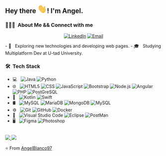 <h2> Hey there <img src="https://raw.githubusercontent.com/parth-27/parth-27/master/Hi.gif" width="30px">! I'm Angel.</h2>

<h3> 👨🏻‍💻 &nbsp;About Me && Connect with me</h3>
<p align="center">
<a href="https://github.com/AngelBlanco97/PersonalWebsite"></a>
<a href="https://www.linkedin.com/in/AngelBlanco97/"><img alt="LinkedIn" src="https://img.shields.io/badge/LinkedIn-AngelBlanco97%20-blue?style=flat-square&logo=linkedin"></a>
<a href="mailto:angelblancotrabajo@hotmail.com"><img alt="Email" src="https://img.shields.io/badge/Email-angelblancotrabajo@hotmail.com-blue?style=flat-square&logo=gmail"></a>
</p>
- 🤔 &nbsp; Exploring new technologies and developing web pages.
- 🎓 &nbsp; Studying Multiplatform Dev at U-tad University.


<h3> 🛠 &nbsp;Tech Stack</h3>

- 💻 &nbsp;
  ![Java](https://img.shields.io/badge/-Java-333333?style=flat&logo=Java&logoColor=007396)
  ![Python](https://img.shields.io/badge/-Python-333333?style=flat&logo=python)
- 🌐 &nbsp;
  ![HTML5](https://img.shields.io/badge/-HTML5-333333?style=flat&logo=HTML5)
  ![CSS](https://img.shields.io/badge/-CSS-333333?style=flat&logo=CSS3&logoColor=1572B6)
  ![JavaScript](https://img.shields.io/badge/-JavaScript-333333?style=flat&logo=javascript)
  ![Bootstrap](https://img.shields.io/badge/-Bootstrap-333333?style=flat&logo=bootstrap&logoColor=563D7C)
  ![Node.js](https://img.shields.io/badge/-Node.js-333333?style=flat&logo=node.js)
  ![Angular](https://img.shields.io/badge/-Angular-333333?style=flat&logo=angular)
  ![PHP](https://img.shields.io/badge/-Php-333333?style=flat&logo=php)
  ![PostGreSQL](https://img.shields.io/badge/-PostgreSQL-333333?style=flat&logo=PostgreSQL)
- 📱 &nbsp;
  ![Kotlin](https://img.shields.io/badge/-Kotlin-333333?style=flat&logo=kotlin)
  ![Swift](https://img.shields.io/badge/-Swift-333333?style=flat&logo=swift)
- 🛢 &nbsp;
  ![MySQL](https://img.shields.io/badge/-MySQL-333333?style=flat&logo=mysql)
  ![MariaDB](https://img.shields.io/badge/-MariaDB-333333?style=flat&logo=mariadb)
  ![MongoDB](https://img.shields.io/badge/-MongoDB-333333?style=flat&logo=mongodb)
  ![MySQL](https://img.shields.io/badge/-mysql-333333?style=flat&logo=mySQL)
- ⚙️ &nbsp;
  ![Git](https://img.shields.io/badge/-Git-333333?style=flat&logo=git)
  ![GitHub](https://img.shields.io/badge/-GitHub-333333?style=flat&logo=github)
  ![Docker](https://img.shields.io/badge/-Docker-333333?style=flat&logo=docker)
- 🔧 &nbsp;
  ![Visual Studio Code](https://img.shields.io/badge/-Visual%20Studio%20Code-333333?style=flat&logo=visual-studio-code&logoColor=007ACC)
  ![Eclipse](https://img.shields.io/badge/-Eclipse-333333?style=flat&logo=eclipse-ide&logoColor=2C2255)
  ![PostMan](https://img.shields.io/badge/-PostMan-333333?style=flat&logo=postMan)
- 🖥 &nbsp;
  ![Figma](https://img.shields.io/badge/-Figma-333333?style=flat&logo=figma)
  ![Photoshop](https://img.shields.io/badge/-Photoshop-333333?style=flat&logo=adobe-photoshop)
  

<br/>

<a href="https://github.com/AngelBlanco97">
  <img height="180em" src="https://github-readme-stats.vercel.app/api?username=AngelBlanco97&theme=buefy&show_icons=true" />
  <img height="180em" src="https://github-readme-stats.vercel.app/api/top-langs/?username=AngelBlanco97&theme=buefy&layout=compact" />
</a>

<br/>


⭐️ From [AngelBlanco97](https://github.com/AngelBlanco97)
